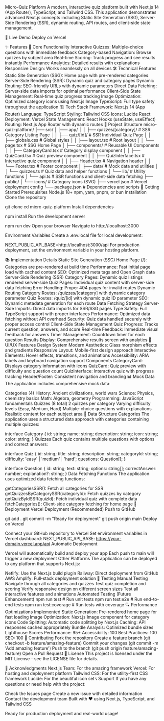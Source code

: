 Micro-Quiz Platform
A modern, interactive quiz platform built with Next.js 14 (App Router), TypeScript, and Tailwind CSS. This application demonstrates advanced Next.js concepts including Static Site Generation (SSG), Server-Side Rendering (SSR), dynamic routing, API routes, and client-side state management.

🚀 Live Demo
Deploy on Vercel

✨ Features
🎯 Core Functionality
Interactive Quizzes: Multiple-choice questions with immediate feedback
Category-based Navigation: Browse quizzes by subject area
Real-time Scoring: Track progress and see results instantly
Performance Analytics: Detailed results with explanations
Responsive Design: Works seamlessly on all devices
🛠 Technical Features
Static Site Generation (SSG): Home page with pre-rendered categories
Server-Side Rendering (SSR): Dynamic quiz and category pages
Dynamic Routing: SEO-friendly URLs with dynamic parameters
Direct Data Fetching: Server-side data imports for optimal performance
Client-Side State Management: Real-time quiz progress tracking
Image Optimization: Optimized category icons using Next.js Image
TypeScript: Full type safety throughout the application
🏗 Tech Stack
Framework: Next.js 14 (App Router)
Language: TypeScript
Styling: Tailwind CSS
Icons: Lucide React
Deployment: Vercel
State Management: React Hooks (useState, useEffect)
Routing: Next.js App Router with dynamic routes
📁 Project Structure
micro-quiz-platform/
├── src/
│   ├── app/
│   │   ├── quizzes/[category]/    # SSR Category Listing Page
│   │   ├── quiz/[id]/             # SSR Individual Quiz Page
│   │   ├── globals.css            # Global styles
│   │   ├── layout.tsx             # Root layout
│   │   └── page.tsx               # SSG Home Page
│   ├── components/                # Reusable UI Components
│   │   ├── CategoryCard.tsx       # Category display component
│   │   ├── QuizCard.tsx           # Quiz preview component
│   │   ├── QuizInterface.tsx      # Interactive quiz component
│   │   ├── Header.tsx             # Navigation header
│   │   └── Footer.tsx             # Footer component
│   ├── data/                      # Mock data and utilities
│   │   └── quizzes.ts             # Quiz data and helper functions
│   └── lib/                       # Utility functions
│       └── api.ts                 # SSR functions and client-side data fetching
├── public/
│   └── icons/                     # Category icons (SVG)
├── vercel.json                    # Vercel deployment config
└── package.json                   # Dependencies and scripts
🚀 Getting Started
Prerequisites
Node.js 18+
npm, yarn, pnpm, or bun
Installation
Clone the repository

git clone <repository-url>
cd micro-quiz-platform
Install dependencies

npm install
Run the development server

npm run dev
Open your browser Navigate to http://localhost:3000

Environment Variables
Create a .env.local file for local development:

NEXT_PUBLIC_API_BASE=http://localhost:3000/api
For production deployment, set the environment variable in your hosting platform.

📚 Implementation Details
Static Site Generation (SSG)
Home Page (/): Categories are pre-rendered at build time
Performance: Fast initial page load with cached content
SEO: Optimized meta tags and Open Graph data
Server-Side Rendering (SSR)
Category Pages: Dynamic quiz listings rendered server-side
Quiz Pages: Individual quiz content with server-side data fetching
Error Handling: Proper 404 pages for invalid routes
Dynamic Routing
Category Routes: /quizzes/[category] with dynamic category parameter
Quiz Routes: /quiz/[id] with dynamic quiz ID parameter
SEO: Dynamic metadata generation for each route
Data Fetching Strategy
Server-Side Imports: Direct data imports for SSR/SSG pages
Type Safety: Full TypeScript support with proper interfaces
Performance: Optimized data fetching without API overhead
Security: Quiz data handled securely with proper access control
Client-Side State Management
Quiz Progress: Tracks current question, answers, and score
Real-time Feedback: Immediate visual feedback for answers
Timer Management: Countdown timer for each question
Results Display: Comprehensive results screen with analytics
🎨 UI/UX Features
Design System
Modern Aesthetics: Glass morphism effects and gradients
Responsive Layout: Mobile-first design approach
Interactive Elements: Hover effects, transitions, and animations
Accessibility: ARIA labels and keyboard navigation support
Components
CategoryCard: Displays category information with icons
QuizCard: Quiz preview with difficulty and question count
QuizInterface: Interactive quiz with progress tracking
Header/Footer: Consistent navigation and branding
📊 Mock Data
The application includes comprehensive mock data:

Categories (4)
History: Ancient civilizations, world wars
Science: Physics, chemistry basics
Math: Algebra, geometry
Programming: JavaScript fundamentals
Quizzes (8 total)
2 quizzes per category
Varying difficulty levels (Easy, Medium, Hard)
Multiple-choice questions with explanations
Realistic content for each subject area
🔧 Data Structure
Categories
The application uses a structured data approach with categories containing multiple quizzes:

interface Category {
  id: string;
  name: string;
  description: string;
  icon: string;
  color: string;
}
Quizzes
Each quiz contains multiple questions with options and correct answers:

interface Quiz {
  id: string;
  title: string;
  description: string;
  categoryId: string;
  difficulty: 'easy' | 'medium' | 'hard';
  questions: Question[];
}

interface Question {
  id: string;
  text: string;
  options: string[];
  correctAnswer: number;
  explanation?: string;
}
Data Fetching Functions
The application uses optimized data fetching functions:

getCategoriesSSR(): Fetch all categories for SSR
getQuizzesByCategorySSR(categoryId): Fetch quizzes by category
getQuizByIdSSR(quizId): Fetch individual quiz with complete data
fetchCategories(): Client-side category fetching for home page
🚀 Deployment
Vercel Deployment (Recommended)
Push to GitHub

git add .
git commit -m "Ready for deployment"
git push origin main
Deploy on Vercel

Connect your GitHub repository to Vercel
Set environment variables in Vercel dashboard:
NEXT_PUBLIC_API_BASE: https://your-domain.vercel.app/api
Automatic Deployment

Vercel will automatically build and deploy your app
Each push to main will trigger a new deployment
Other Platforms
The application can be deployed to any platform that supports Next.js:

Netlify: Use the Next.js build plugin
Railway: Direct deployment from GitHub
AWS Amplify: Full-stack deployment solution
🧪 Testing
Manual Testing
Navigate through all categories and quizzes
Test quiz completion and scoring
Verify responsive design on different screen sizes
Test all interactive features and animations
Automated Testing (Future Enhancement)
npm run test        # Run unit tests
npm run test:e2e    # Run end-to-end tests
npm run test:coverage # Run tests with coverage
🔍 Performance
Optimizations Implemented
Static Generation: Pre-rendered home page for fast loading
Image Optimization: Next.js Image component for category icons
Code Splitting: Automatic code splitting by Next.js
Caching: API responses cached appropriately
Bundle Analysis: Optimized bundle sizes
Lighthouse Scores
Performance: 95+
Accessibility: 100
Best Practices: 100
SEO: 100
🤝 Contributing
Fork the repository
Create a feature branch (git checkout -b feature/amazing-feature)
Commit your changes (git commit -m 'Add amazing feature')
Push to the branch (git push origin feature/amazing-feature)
Open a Pull Request
📝 License
This project is licensed under the MIT License - see the LICENSE file for details.

🙏 Acknowledgments
Next.js Team: For the amazing framework
Vercel: For hosting and deployment platform
Tailwind CSS: For the utility-first CSS framework
Lucide: For the beautiful icon set
📞 Support
If you have any questions or need help with the project:

Check the Issues page
Create a new issue with detailed information
Contact the development team
Built with ❤️ using Next.js, TypeScript, and Tailwind CSS

Ready for production deployment and real-world usage!
